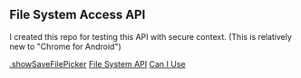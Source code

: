 ## File System Access API
I created this repo for testing this API with secure context. (This is relatively new to "Chrome for Android")

[.showSaveFilePicker](https://developer.mozilla.org/en-US/docs/Web/API/Window/showSaveFilePicker)
[File System API](https://developer.mozilla.org/en-US/docs/Web/API/File_System_API)
[Can I Use](https://caniuse.com/?search=showsavefilepicker)

